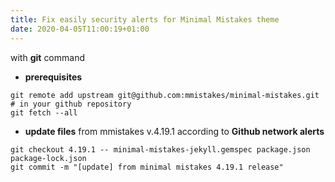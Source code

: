 ```yaml
---
title: Fix easily security alerts for Minimal Mistakes theme
date: 2020-04-05T11:00:19+01:00
---
```


with **git** command

* **prerequisites**

```shell
git remote add upstream git@github.com:mmistakes/minimal-mistakes.git  # in your github repository
git fetch --all
```

* **update files** from mmistakes v.4.19.1 according to **Github network alerts**

```shell
git checkout 4.19.1 -- minimal-mistakes-jekyll.gemspec package.json package-lock.json
git commit -m "[update] from minimal mistakes 4.19.1 release"
```
